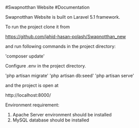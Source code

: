#Swapnotthan Website
#Documentation

Swapnotthan Website is built on Laravel 5.1 framework.

To run the project clone it from

https://github.com/jahid-hasan-polash/Swapnotthan_new 

and run following commands in the project directory:

'composer update' 

Configure .env in the project directory.

'php artisan migrate'
'php artisan db:seed'
'php artisan serve'

and the project is open at

http://localhost:8000/

Environment requirement:
1. Apache Server environment should be installed
2. MySQL database should be installed
